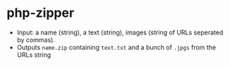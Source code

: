 # php-zipper
- Input: a name (string), a text (string), images (string of URLs seperated by commas). 
- Outputs `name.zip` containing `text.txt` and a bunch of `.jpgs` from the URLs string
